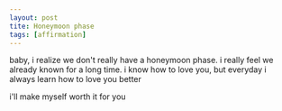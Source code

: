```yaml
---
layout: post
tite: Honeymoon phase
tags: [affirmation]
---
```


baby, i realize we don't really have a honeymoon phase. i really feel we already known for a long time. i know how to love you, but everyday i always learn how to love you better

i'll make myself worth it for you